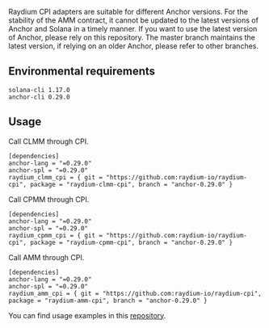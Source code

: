 Raydium CPI adapters are suitable for different Anchor versions. For the stability of the AMM contract, it cannot be updated to the latest versions of Anchor and Solana in a timely manner. If you want to use the latest version of Anchor, please rely on this repository. The master branch maintains the latest version, if relying on an older Anchor, please refer to other branches.

## Environmental requirements
```
solana-cli 1.17.0
anchor-cli 0.29.0
```

## Usage
Call CLMM through CPI.
```
[dependencies]
anchor-lang = "=0.29.0"
anchor-spl = "=0.29.0"
raydium_clmm_cpi = { git = "https://github.com:raydium-io/raydium-cpi", package = "raydium-clmm-cpi", branch = "anchor-0.29.0" }
```

Call CPMM through CPI.
```
[dependencies]
anchor-lang = "=0.29.0"
anchor-spl = "=0.29.0"
raydium_cpmm_cpi = { git = "https://github.com:raydium-io/raydium-cpi", package = "raydium-cpmm-cpi", branch = "anchor-0.29.0" }
```

Call AMM through CPI.
```
[dependencies]
anchor-lang = "=0.29.0"
anchor-spl = "=0.29.0"
raydium_amm_cpi = { git = "https://github.com:raydium-io/raydium-cpi", package = "raydium-amm-cpi", branch = "anchor-0.29.0" }
```

You can find usage examples in this [repository](https://github.com/raydium-io/raydium-cpi-example).
